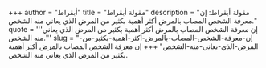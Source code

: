 +++
author = "أبقراط"
title = "مقولة أبقراط"
description = "مقولة أبقراط: إن معرفة الشخص المصاب بالمرض أكثر أهمية بكثير من المرض الذي يعاني منه الشخص."
quote = '''إن معرفة الشخص المصاب بالمرض أكثر أهمية بكثير من المرض الذي يعاني منه الشخص.''' 
slug = "إن-معرفة-الشخص-المصاب-بالمرض-أكثر-أهمية-بكثير-من-المرض-الذي-يعاني-منه-الشخص"
+++
إن معرفة الشخص المصاب بالمرض أكثر أهمية بكثير من المرض الذي يعاني منه الشخص.
